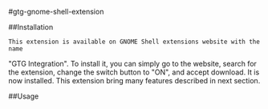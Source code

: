 #gtg-gnome-shell-extension

##Installation

	This extension is available on GNOME Shell extensions website with the name 
"GTG Integration". To install it, you can simply go to the website, search for the extension,
change the switch button to "ON", and accept download. It is now installed.
This extension bring many features described in next section.

##Usage
